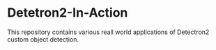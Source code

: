 # Detetron2-In-Action
This repository contains various reall world applications of Detectron2 custom object detection.
